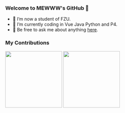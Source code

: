 ### Welcome to MEWWW's GitHub 👋
- 🔭 I’m now a student of FZU.
- 🤔 I’m currently coding in Vue Java Python and P4.
- 💬 Be free to ask me about anything [here](https://github.com/ROBINRUGAN/ROBINRUGAN/issues).
### My Contributions
<div>
    <img height="179rem" src="https://github-readme-stats.vercel.app/api?username=ROBINRUGAN&show_icons=true&hide_border=true&hide_title=false">
    <img height="179rem" src="https://github-readme-stats.vercel.app/api/top-langs/?username=ROBINRUGAN&hide_border=true&layout=compact&hide_title=false">
</div>


